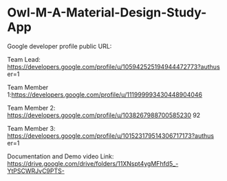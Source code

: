 # Owl-M-A-Material-Design-Study-App
Google developer profile public URL:



Team Lead: https://developers.google.com/profile/u/105942525194944472773?authus
er=1




Team Member 1:https://developers.google.com/profile/u/111999993430448904046



Team Member 2: https://developers.google.com/profile/u/1038267988700585230
92



Team Member 3: https://developers.google.com/profile/u/101523179514306717173?authus
er=1




Documentation and Demo video Link: https://drive.google.com/drive/folders/11XNspt4ygMFhfd5_-YtPSCWRJvC9PTS-



